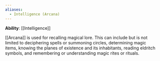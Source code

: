 ```yaml
---
aliases:
  - Intelligence (Arcana)
---
```

**Ability**: [[Intelligence]]

[[Arcana]] is used for recalling magical lore. This can include but is not limited to deciphering spells or summoning circles, determining magic items, knowing the planes of existence and its inhabitants, reading eldritch symbols, and remembering or understanding magic rites or rituals.